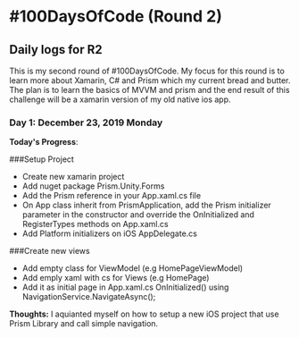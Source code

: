 # #100DaysOfCode (Round 2)

## Daily logs for R2

This is my second round of #100DaysOfCode. My focus for this round is to learn more about Xamarin, C# and Prism which my current bread and butter. The plan is to learn the basics of MVVM and prism and the end result of this challenge will be a xamarin version of my old native ios app. 

### Day 1: December 23, 2019 Monday

**Today's Progress**: 

###Setup Project
- Create new xamarin project 
- Add nuget package Prism.Unity.Forms
- Add the Prism reference in your App.xaml.cs file
- On App class inherit from PrismApplication, add the Prism initializer parameter in the constructor and override the OnInitialized and RegisterTypes methods on App.xaml.cs 
- Add Platform initializers on iOS AppDelegate.cs

###Create new views
- Add empty class for ViewModel (e.g HomePageViewModel)
- Add emply xaml with cs for Views (e.g HomePage)
- Add it as initial page in App.xaml.cs OnInitialized() using NavigationService.NavigateAsync();

**Thoughts:** I aquianted myself on how to setup a new iOS project that use Prism Library and call simple navigation.
